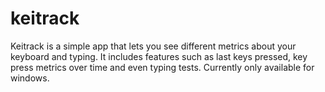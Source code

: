 # keitrack
Keitrack is a simple app that lets you see different metrics about your keyboard and typing. It includes features such as last keys pressed, key press metrics over time and even typing tests. Currently only available for windows.
